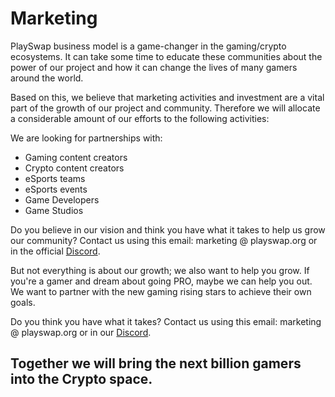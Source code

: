 # Marketing

PlaySwap business model is a game-changer in the gaming/crypto ecosystems. It can take some time to educate these communities about the power of our project and how it can change the lives of many gamers around the world.


Based on this, we believe that marketing activities and investment are a vital part of the growth of our project and community. Therefore we will allocate a considerable amount of our efforts to the following activities:

We are looking for partnerships with:

- Gaming content creators
- Crypto content creators
- eSports teams
- eSports events
- Game Developers
- Game Studios

Do you believe in our vision and think you have what it takes to help us grow our community? Contact us using this email: marketing @ playswap.org or in the official [Discord](https://discord.gg/8v7Fd7PG9K).

But not everything is about our growth; we also want to help you grow. If you're a gamer and dream about going PRO, maybe we can help you out. We want to partner with the new gaming rising stars to achieve their own goals. 

Do you think you have what it takes? Contact us using this email: marketing @ playswap.org or in our [Discord](https://discord.gg/8v7Fd7PG9K).



## Together we will bring the next billion gamers into the Crypto space.